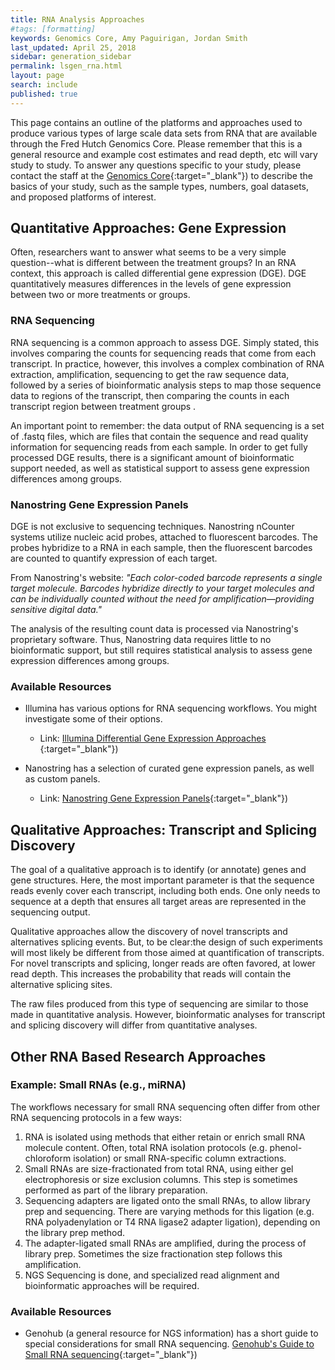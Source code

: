 ```yaml
---
title: RNA Analysis Approaches
#tags: [formatting]
keywords: Genomics Core, Amy Paguirigan, Jordan Smith
last_updated: April 25, 2018
sidebar: generation_sidebar
permalink: lsgen_rna.html
layout: page
search: include
published: true
---
```

This page contains an outline of the platforms and approaches used to produce various types of large scale data sets from RNA that are available through the Fred Hutch Genomics Core. Please remember that this is a general resource and example cost estimates and read depth, etc will vary study to study. To answer any questions specific to your study, please contact the staff at the [Genomics Core](https://sharedresources.fredhutch.org/core-facilities/genomics){:target="_blank"}<!--_-->) to describe the basics of your study, such as the sample types, numbers, goal datasets, and proposed platforms of interest.

## Quantitative Approaches: Gene Expression
Often, researchers want to answer what seems to be a very simple question--what is different between the treatment groups?  In an RNA context, this approach is called differential gene expression (DGE). DGE quantitatively measures differences in the levels of gene expression between two or more treatments or groups.

### RNA Sequencing
RNA sequencing is a common approach to assess DGE.  Simply stated, this involves comparing the counts for sequencing reads that come from each transcript. In practice, however, this involves a complex combination of RNA extraction, amplification, sequencing to get the raw sequence data, followed by a series of bioinformatic analysis steps to map those sequence data to regions of the transcript, then comparing the counts in each transcript region between treatment groups .

An important point to remember: the data output of RNA sequencing is a set of .fastq files, which are files that contain the sequence and read quality information for sequencing reads from each sample.  In order to get fully processed DGE results, there is a significant amount of bioinformatic support needed, as well as statistical support to assess gene expression differences among groups.

### Nanostring Gene Expression Panels
DGE is not exclusive to sequencing techniques.  Nanostring nCounter systems utilize nucleic acid probes, attached to fluorescent barcodes. The probes hybridize to a RNA in each sample, then the fluorescent barcodes are counted to quantify expression of each target.

From Nanostring's website:
*"Each color-coded barcode represents a single target molecule. Barcodes hybridize directly to your target molecules and can be individually counted without the need for amplification—providing sensitive digital data."*

The analysis of the resulting count data is processed via Nanostring's proprietary software.  Thus, Nanostring data requires little to no bioinformatic support, but still requires statistical analysis to assess gene expression differences among groups.


### Available Resources
  - Illumina has various options for RNA sequencing workflows. You might investigate some of their options.
    - Link:  [Illumina Differential Gene Expression Approaches ](https://www.illumina.com/techniques/popular-applications/gene-expression-transcriptome-analysis.html){:target="_blank"}<!--_-->)


  - Nanostring has a selection of curated gene expression panels, as well as custom panels.
    - Link:  [Nanostring Gene Expression Panels](https://www.nanostring.com/products/gene-expression-panels){:target="_blank"}<!--_-->)



## Qualitative Approaches: Transcript and Splicing Discovery
The goal of a qualitative approach is to identify (or annotate) genes and gene structures.  Here, the most important parameter is that the sequence reads evenly cover each transcript, including both ends.  One only needs to sequence at a depth that ensures all target areas are represented in the sequencing output.

Qualitative approaches allow the discovery of novel transcripts and alternatives splicing events.  But, to be clear:the design of such experiments will most likely be different from those aimed at quantification of transcripts. For novel transcripts and splicing, longer reads are often favored, at lower read depth.  This increases the probability  that reads will contain the alternative splicing sites.  

The raw files produced from this type of sequencing are similar to those made in quantitative analysis. However, bioinformatic analyses for transcript and splicing discovery will differ from quantitative analyses.


## Other RNA Based Research Approaches

### Example:  Small RNAs (e.g., miRNA)

The workflows necessary for small RNA sequencing often differ from other RNA sequencing protocols in a few ways:
1. RNA is isolated using methods that either retain or enrich small RNA molecule content. Often, total RNA isolation protocols (e.g.  phenol-chloroform isolation) or small RNA-specific column extractions.
2. Small RNAs are size-fractionated from total RNA, using either gel electrophoresis or size exclusion columns.  This step is sometimes performed as part of the library preparation.
3. Sequencing adapters are ligated onto the small RNAs, to allow library prep and sequencing.  There are varying methods for this ligation (e.g. RNA polyadenylation or T4 RNA ligase2 adapter ligation), depending on the library prep method.
4. The adapter-ligated small RNAs are amplified, during the process of library prep. Sometimes the size fractionation step follows this amplification.
5. NGS Sequencing is done, and specialized read alignment and bioinformatic approaches will be required.  


### Available Resources
- Genohub (a general resource for NGS information) has a short guide to special considerations for small RNA sequencing. [Genohub's Guide to Small RNA sequencing](https://genohub.com/services/sequencing/illumina-miRNA-sequencing-services/){:target="_blank"}<!--_-->)
